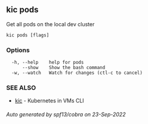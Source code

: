## kic pods

Get all pods on the local dev cluster

```
kic pods [flags]
```

### Options

```
  -h, --help    help for pods
      --show    Show the bash command
  -w, --watch   Watch for changes (ctl-c to cancel)
```

### SEE ALSO

* [kic](kic.md)	 - Kubernetes in VMs CLI

###### Auto generated by spf13/cobra on 23-Sep-2022
